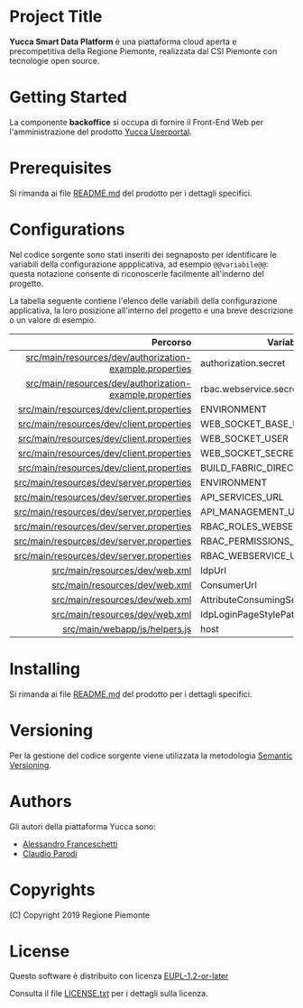 # Project Title
**Yucca Smart Data Platform** è una piattaforma cloud aperta e precompetitiva della Regione Piemonte, realizzata dal CSI Piemonte con tecnologie open source.
# Getting Started
La componente **backoffice** si occupa di fornire il Front-End Web per l'amministrazione del prodotto [Yucca Userportal](https://github.com/yucca-sdp/yucca-userportal/).
# Prerequisites
Si rimanda ai file [README.md](../README.md) del prodotto per i dettagli specifici.
# Configurations
Nel codice sorgente sono stati inseriti dei segnaposto per identificare le variabili della configurazione appplicativa, ad esempio `@@variabile@@`: questa notazione consente di riconoscerle facilmente all'inderno del progetto.

La tabella seguente contiene l'elenco delle variabili della configurazione applicativa, la loro posizione all'interno del progetto e una breve descrizione o un valore di esempio.

| Percorso | Variabile | Descrizione o esempio | 
| ---: | --- | --- | 
| [src/main/resources/dev/authorization-example.properties](src/main/resources/dev/authorization-example.properties#L1) | authorization.secret |  | 
| [src/main/resources/dev/authorization-example.properties](src/main/resources/dev/authorization-example.properties#L2) | rbac.webservice.secret |  | 
| [src/main/resources/dev/client.properties](src/main/resources/dev/client.properties#L2) | ENVIRONMENT |  | 
| [src/main/resources/dev/client.properties](src/main/resources/dev/client.properties#L5) | WEB_SOCKET_BASE_URL | `ws://stream.example.com/ws/` | 
| [src/main/resources/dev/client.properties](src/main/resources/dev/client.properties#L6) | WEB_SOCKET_USER |  | 
| [src/main/resources/dev/client.properties](src/main/resources/dev/client.properties#L7) | WEB_SOCKET_SECRET |  | 
| [src/main/resources/dev/client.properties](src/main/resources/dev/client.properties#L9) | BUILD_FABRIC_DIRECT_URL |  | 
| [src/main/resources/dev/server.properties](src/main/resources/dev/server.properties#L2) | ENVIRONMENT |  | 
| [src/main/resources/dev/server.properties](src/main/resources/dev/server.properties#L5) | API_SERVICES_URL |  | 
| [src/main/resources/dev/server.properties](src/main/resources/dev/server.properties#L6) | API_MANAGEMENT_URL |  | 
| [src/main/resources/dev/server.properties](src/main/resources/dev/server.properties#L9) | RBAC_ROLES_WEBSERVICE_URL | `https://sso.example.com/services/RemoteAuthorizationManagerService` | 
| [src/main/resources/dev/server.properties](src/main/resources/dev/server.properties#L10) | RBAC_PERMISSIONS_WEBSERVICE_URL | `https://sso.example.com/services/UserAdmin` | 
| [src/main/resources/dev/server.properties](src/main/resources/dev/server.properties#L11) | RBAC_WEBSERVICE_USER |  | 
| [src/main/resources/dev/web.xml](src/main/resources/dev/web.xml#L20) | IdpUrl | `https://sso.example.com/samlsso` | 
| [src/main/resources/dev/web.xml](src/main/resources/dev/web.xml#L24) | ConsumerUrl | `http://userportal.example.com/userportal/api/authorize` | 
| [src/main/resources/dev/web.xml](src/main/resources/dev/web.xml#L27) | AttributeConsumingServiceIndex | `123456789` | 
| [src/main/resources/dev/web.xml](src/main/resources/dev/web.xml#L32) | IdpLoginPageStylePath | `https://userportal.example.com/ris/auth/css/auth.css` | 
| [src/main/webapp/js/helpers.js](src/main/webapp/js/helpers.js#L269) | host | Nome host di dove è installato il prodotto. | 

# Installing
Si rimanda ai file [README.md](../README.md) del prodotto per i dettagli specifici.
# Versioning
Per la gestione del codice sorgente viene utilizzata la metodologia [Semantic Versioning](https://semver.org/).
# Authors
Gli autori della piattaforma Yucca sono:
- [Alessandro Franceschetti](mailto:alessandro.franceschetti@csi.it)
- [Claudio Parodi](mailto:claudio.parodi@csi.it)
# Copyrights
(C) Copyright 2019 Regione Piemonte
# License
Questo software è distribuito con licenza [EUPL-1.2-or-later](https://joinup.ec.europa.eu/collection/eupl/eupl-text-11-12)

Consulta il file [LICENSE.txt](../LICENSE.txt) per i dettagli sulla licenza.
